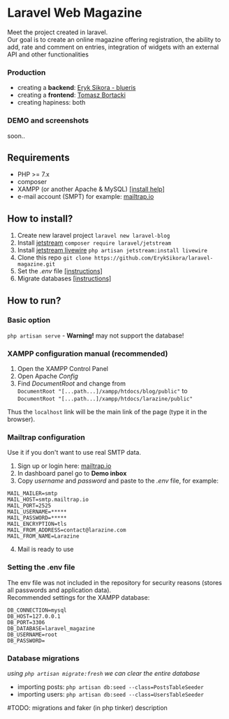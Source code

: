 # Laravel Web Magazine

Meet the project created in laravel.  
Our goal is to create an online magazine offering registration, the ability to add, rate and comment on entries, integration of widgets with an external API and other functionalities

### Production

-   creating a **backend**: [Eryk Sikora - blueris](https://github.com/ErykSikora)
-   creating a **frontend**: [Tomasz Bortacki](https://github.com/tomaszbortacki)
-   creating hapiness: both

### DEMO and screenshots

soon..

## Requirements

-   PHP >= 7.x
-   composer
-   XAMPP (or another Apache & MySQL) [[install help]](#xampp-configuration-panel)
-   e-mail account (SMPT) for example: [mailtrap.io](https://mailtrap.io/)

## How to install?

1. Create new laravel project `laravel new laravel-blog`
2. Install [jetstream](https://jetstream.laravel.com/1.x/introduction.html) `composer require laravel/jetstream`
3. Install [jetstream livewire](https://jetstream.laravel.com/1.x/stacks/livewire.html) `php artisan jetstream:install livewire`
4. Clone this repo `git clone https://github.com/ErykSikora/laravel-magazine.git`
5. Set the _.env_ file [[instructions]](#setting-the-env-file)
6. Migrate databases [[instructions]](#database-migrations)

## How to run?

### Basic option

`php artisan serve` - **Warning!** may not support the database!

### XAMPP configuration manual (recommended)

1. Open the XAMPP Control Panel
2. Open Apache _Config_
3. Find _DocumentRoot_ and change from  
   `DocumentRoot "[...path...]/xampp/htdocs/blog/public"` to  
   `DocumentRoot "[...path...]/xampp/htdocs/larazine/public"`

Thus the `localhost` link will be the main link of the page (type it in the browser).

### Mailtrap configuration

Use it if you don't want to use real SMTP data.

1. Sign up or login here: [mailtrap.io](https://mailtrap.io/)
2. In dashboard panel go to **Demo inbox**
3. Copy _username_ and _password_ and paste to the _.env_ file, for example:

```
MAIL_MAILER=smtp
MAIL_HOST=smtp.mailtrap.io
MAIL_PORT=2525
MAIL_USERNAME=*****
MAIL_PASSWORD=*****
MAIL_ENCRYPTION=tls
MAIL_FROM_ADDRESS=contact@larazine.com
MAIL_FROM_NAME=Larazine
```

4. Mail is ready to use

### Setting the .env file

The env file was not included in the repository for security reasons (stores all passwords and application data).  
Recommended settings for the XAMPP database:

```
DB_CONNECTION=mysql
DB_HOST=127.0.0.1
DB_PORT=3306
DB_DATABASE=laravel_magazine
DB_USERNAME=root
DB_PASSWORD=
```

### Database migrations

_using `php artisan migrate:fresh` we can clear the entire database_

-   importing posts: `php artisan db:seed --class=PostsTableSeeder`
-   importing users: `php artisan db:seed --class=UsersTableSeeder`

#TODO: migrations and faker (in php tinker) description
